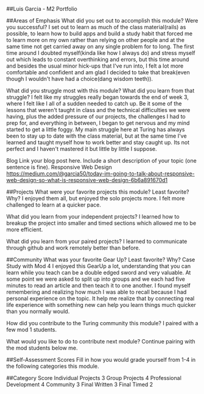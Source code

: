 ##Luis Garcia - M2 Portfolio

##Areas of Emphasis
What did you set out to accomplish this module? Were you successful?
  I set out to learn as much of the class material(rails) as possible, to learn how to build apps and build a study habit that forced me to learn more on my own rather than relying on other people and at the same time not get carried away on any single problem for to long. The first time around I doubted myself(kinda like how I always do) and stress myself out which leads to constant overthinking and errors, but this time around and besides the usual minor hick-ups that I've run into, I felt a lot more comfortable and confident and am glad I decided to take that break(even though I wouldn't have had a choice(dang wisdom teeth)).  


What did you struggle most with this module? What did you learn from that struggle?
  I felt like my struggles really began towards the end of week 3, where I felt like I all of a sudden needed to catch up. Be it some of the lessons that weren't taught in class and the technical difficulties we were having, plus the added pressure of our projects, the challenges I had to prep for, and everything in between, I began to get nervous and my mind started to get a little foggy. My main struggle here at Turing has always been to stay up to date with the class material, but at the same time I've learned and taught myself how to work better and stay caught up. Its not perfect and I haven't mastered it but little by little I suppose. 


Blog
  Link your blog post here. Include a short description of your topic (one sentence is fine).
  Responsive Web Design
  https://medium.com/@garcia50/today-im-going-to-talk-about-responsive-web-design-so-what-is-responsive-web-design-6b6a891670d1


##Projects
What were your favorite projects this module? Least favorite? Why?
  I enjoyed them all, but enjoyed the solo projects more. I felt more challenged to learn at a quicker pace.

What did you learn from your independent projects?
  I learned how to breakup the project into smaller and timed sections which allowed me to be more efficient. 

What did you learn from your paired projects?
  I learned to communicate through github and work remotely better than before.  


##Community
What was your favorite Gear Up? Least favorite? Why?
  Case Study with Mod 4
  I enjoyed this GearUp a lot, understanding that you can learn while you teach can be a double edged sword and very valuable.
  At some point we were asked to split up into groups and we each had five minutes to read an article and then teach it to one another. I found myself remembering and realizing how much I was able to recall because I had personal experience on the topic. It help me realize that by connecting real life experience with something new can help you learn things much quicker than you normally would.

How did you contribute to the Turing community this module?
  I paired with a few mod 1 students. 

What would you like to do to contribute next module?
  Continue pairing with the mod students below me. 



##Self-Assessment Scores
Fill in how you would grade yourself from 1-4 in the following categories this module.

##Category  Score
Individual Projects 3
Group Projects 4 
Professional Development 4
Community 3
Final Written 3
Final Timed 2

